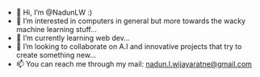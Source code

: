 - 👋 Hi, I’m @NadunLW :)
- 👀 I’m interested in computers in general but more towards the wacky machine learning stuff...
- 🌱 I’m currently learning web dev...
- 💞️ I’m looking to collaborate on A.I and innovative projects that try to create something new...
- 📫 You can reach me through my mail: nadun.l.wijayaratne@gmail.com

<!---
NadunLW/NadunLW is a ✨ special ✨ repository because its `README.md` (this file) appears on your GitHub profile.
You can click the Preview link to take a look at your changes.
--->
